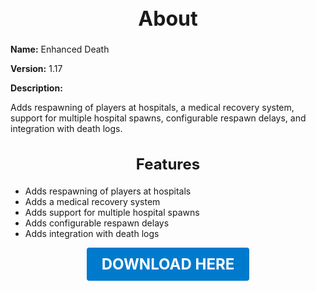 <h1 style="text-align:center; font-size:2rem; font-weight:bold;">About</h1>

**Name:**
Enhanced Death

**Version:**
1.17

**Description:**

Adds respawning of players at hospitals, a medical recovery system, support for multiple hospital spawns, configurable respawn delays, and integration with death logs.

<h2 style="text-align:center; font-size:1.5rem; font-weight:bold;">Features</h2>

- Adds respawning of players at hospitals
- Adds a medical recovery system
- Adds support for multiple hospital spawns
- Adds configurable respawn delays
- Adds integration with death logs





<p align="center"><a href="https://github.com/LiliaFramework/Modules/raw/refs/heads/gh-pages/enhanceddeath.zip" style="display:inline-block;padding:12px 24px;font-size:1.5rem;font-weight:bold;text-decoration:none;color:#fff;background-color:var(--md-primary-fg-color,#007acc);border-radius:4px;">DOWNLOAD HERE</a></p>